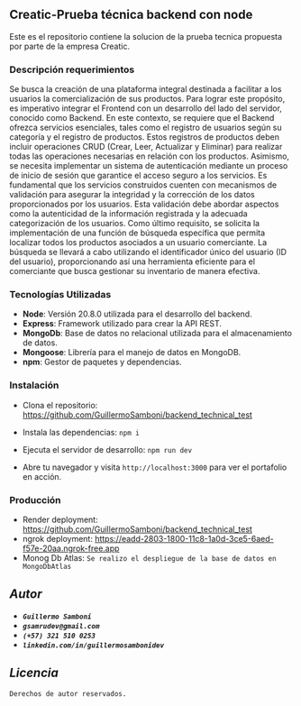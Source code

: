 ## **Creatic-Prueba técnica backend con node**

Este es el repositorio contiene la solucion de la prueba tecnica propuesta por parte de la empresa Creatic.

### **Descripción requerimientos**

Se busca la creación de una plataforma integral destinada a facilitar a los usuarios la
comercialización de sus productos. Para lograr este propósito, es imperativo integrar el Frontend
con un desarrollo del lado del servidor, conocido como Backend.
En este contexto, se requiere que el Backend ofrezca servicios esenciales, tales como el registro
de usuarios según su categoría y el registro de productos. Estos registros de productos deben
incluir operaciones CRUD (Crear, Leer, Actualizar y Eliminar) para realizar todas las
operaciones necesarias en relación con los productos. Asimismo, se necesita implementar un
sistema de autenticación mediante un proceso de inicio de sesión que garantice el acceso seguro
a los servicios.
Es fundamental que los servicios construidos cuenten con mecanismos de validación para
asegurar la integridad y la corrección de los datos proporcionados por los usuarios. Esta
validación debe abordar aspectos como la autenticidad de la información registrada y la
adecuada categorización de los usuarios.
Como último requisito, se solicita la implementación de una función de búsqueda específica que
permita localizar todos los productos asociados a un usuario comerciante. La búsqueda se
llevará a cabo utilizando el identificador único del usuario (ID del usuario), proporcionando así
una herramienta eficiente para el comerciante que busca gestionar su inventario de manera
efectiva. 

### **Tecnologías Utilizadas**

- **Node**: Versión 20.8.0 utilizada para el desarrollo del backend.
- **Express**: Framework utilizado para crear la API REST.
- **MongoDb**: Base de datos no relacional utilizada para el almacenamiento de datos.
- **Mongoose**: Librería para el manejo de datos en MongoDB.
- **npm**: Gestor de paquetes y dependencias.

### **Instalación**

- Clona el repositorio: https://github.com/GuillermoSamboni/backend_technical_test

- Instala las dependencias: `npm i`

- Ejecuta el servidor de desarrollo: `npm run dev`

- Abre tu navegador y visita `http://localhost:3000` para ver el portafolio en acción.

### **Producción**

- Render deployment: https://github.com/GuillermoSamboni/backend_technical_test
- ngrok deployment: https://eadd-2803-1800-11c8-1a0d-3ce5-6aed-f57e-20aa.ngrok-free.app
- Monog Db Atlas: `Se realizo el despliegue de la base de datos en MongoDbAtlas`



## ***Autor***

- ***`Guillermo Samboni`***
- ***`gsamrudev@gmail.com`***
- ***`(+57) 321 510 0253`***
- ***`linkedin.com/in/guillermosambonidev`***

## ***Licencia***

`Derechos de autor reservados.`